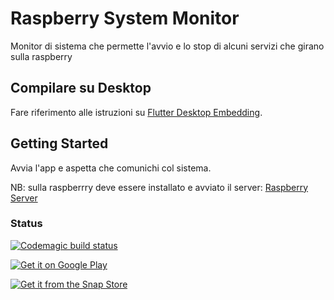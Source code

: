 # Raspberry System Monitor

Monitor di sistema che permette l'avvio e lo stop di alcuni servizi che girano sulla raspberry

## Compilare su Desktop

Fare riferimento alle istruzioni su [Flutter Desktop Embedding][2].

## Getting Started

Avvia l'app e aspetta che comunichi col sistema.

NB: sulla raspberrry deve essere installato e avviato il server: [Raspberry Server][1]

### Status
[![Codemagic build status](https://api.codemagic.io/apps/5c854d9117fd830009ea0236/5c854d9117fd830009ea0235/status_badge.svg)](https://codemagic.io/apps/5c854d9117fd830009ea0236/5c854d9117fd830009ea0235/latest_build)

[![Get it on Google Play](https://play.google.com/intl/en_us/badges/images/generic/it_badge_web_generic.png)](https://play.google.com/store/apps/details?id=it.zeruel.raspberry_system_monitor&pcampaignid=MKT-Other-global-all-co-prtnr-py-PartBadge-Mar2515-1)

[![Get it from the Snap Store](https://snapcraft.io/static/images/badges/en/snap-store-black.svg)](https://snapcraft.io/raspberrymonitor)

[//]: #Links
[1]: https://github.com/pspgt/Raspberry-System-Monitor-Server
[2]: https://github.com/google/flutter-desktop-embedding
